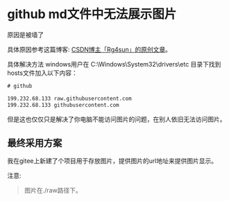 # github md文件中无法展示图片

原因是被墙了

具体原因参考这篇博客: [CSDN博主「Rg4sun」的原创文章](https://blog.csdn.net/qq_41709370/article/details/106282229)。

具体解决方法
windows用户在 C:\Windows\System32\drivers\etc 目录下找到hosts文件加入以下内容：

```txt
# github

199.232.68.133 raw.githubusercontent.com
199.232.68.133 githubusercontent.com
```

但是这也仅仅只是解决了你电脑不能访问图片的问题，在别人依旧无法访问图片。

## 最终采用方案

我在gitee上新建了个项目用于存放图片，提供图片的url地址来提供图片显示。

注意:
> 图片在./raw路径下。
